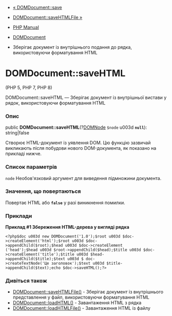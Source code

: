 - [« DOMDocument::save](domdocument.save.md)
- [DOMDocument::saveHTMLFile »](domdocument.savehtmlfile.md)

- [PHP Manual](index.md)
- [DOMDocument](class.domdocument.md)
- Зберігає документ із внутрішнього подання до рядка, використовуючи
форматування HTML

# DOMDocument::saveHTML

(PHP 5, PHP 7, PHP 8)

DOMDocument::saveHTML — Зберігає документ із внутрішньої вистави
у рядок, використовуючи форматування HTML

### Опис

public **DOMDocument::saveHTML**(?[DOMNode](class.domnode.md) `$node`
u003d **`null`**): string\|false

Створює HTML-документ із уявлення DOM. Цю функцію зазвичай викликають
після побудови нового DOM-документа, як показано на прикладі нижче.

### Список параметрів

`node`
Необов'язковий аргумент для виведення підмножини документа.

### Значення, що повертаються

Повертає HTML або **`false`** у разі виникнення помилки.

### Приклади

**Приклад #1 Збереження HTML-дерева у вигляді рядка**

` <?php$doc u003d new DOMDocument('1.0');$root u003d $doc->createElement('html');$root u003d $doc->appendChild($root);$head u003d $doc->createElement ('head');$head u003d $root->appendChild($head);$title u003d $doc->createElement('title');$title u003d $head->appendChild($title);$text u003d $ doc->createTextNode('Це заголовок');$text u003d $title->appendChild($text);echo $doc->saveHTML();?> `

### Дивіться також

- [DOMDocument::saveHTMLFile()](domdocument.savehtmlfile.md) -
Зберігає документ із внутрішнього представлення у файл, використовуючи
форматування HTML
- [DOMDocument::loadHTML()](domdocument.loadhtml.md) - Завантаження HTML
з рядка
- [DOMDocument::loadHTMLFile()](domdocument.loadhtmlfile.md) -
Завантаження HTML із файлу
